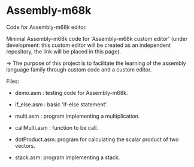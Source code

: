 # Assembly-m68k
Code for Assembly-m68k editor.

Minimal Assembly-m68k code for 'Assembly-m68k custom editor' (under development: this custom editor will be created as an independent repository, the link will be placed in this page).

=> The purpose of this project is to facilitate the learning of the assembly language family through custom code and a custom editor.

Files:

- demo.asm : testing code for Assembly-m68k.

- if_else.asm :  basic 'if-else statement'.

- multi.asm : program implementing a multiplication.

- callMulti.asm : function to be call.

- dotProduct.asm: program for calculating the scalar product of two vectors.

- stack.asm: program implementing a stack.




